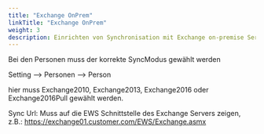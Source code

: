 ```yaml
---
title: "Exchange OnPrem"
linkTitle: "Exchange OnPrem"
weight: 3
description: Einrichten von Synchronisation mit Exchange on-premise Server
---
```


Bei den Personen muss der korrekte SyncModus gewählt werden

Setting --> Personen --> Person 

hier muss Exchange2010, Exchange2013, Exchange2016 oder Exchange2016Pull gewählt werden.

Sync Url: Muss auf die EWS Schnittstelle des Exchange Servers zeigen, z.B.: https://exchange01.customer.com/EWS/Exchange.asmx
